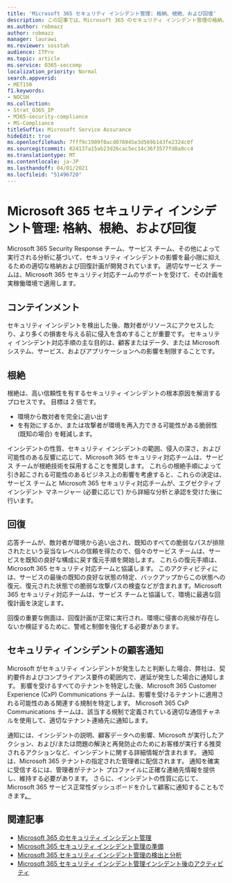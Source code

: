 ```yaml
---
title: 'Microsoft 365 セキュリティ インシデント管理: 格納、根絶、および回復'
description: この記事では、Microsoft 365 のセキュリティ インシデント管理の格納、根絶、および回復プロセスの概要について説明します。
ms.author: robmazz
author: robmazz
manager: laurawi
ms.reviewer: sosstah
audience: ITPro
ms.topic: article
ms.service: O365-seccomp
localization_priority: Normal
search.appverid:
- MET150
f1.keywords:
- NOCSH
ms.collection:
- Strat_O365_IP
- M365-security-compliance
- MS-Compliance
titleSuffix: Microsoft Service Assurance
hideEdit: true
ms.openlocfilehash: 7fff9c1909f0acd076945e3d569b143fe2324c0f
ms.sourcegitcommit: 024137a15ab23d26cac5ec14c36f3577fd8a0cc4
ms.translationtype: MT
ms.contentlocale: ja-JP
ms.lasthandoff: 04/01/2021
ms.locfileid: "51496720"
---
```

# <a name="microsoft-365-security-incident-management-containment-eradication-and-recovery"></a>Microsoft 365 セキュリティ インシデント管理: 格納、根絶、および回復

Microsoft 365 Security Response チーム、サービス チーム、その他によって実行される分析に基づいて、セキュリティ インシデントの影響を最小限に抑えるための適切な格納および回復計画が開発されています。 適切なサービス チームは、Microsoft 365 セキュリティ対応チームのサポートを受けて、その計画を実稼働環境で適用します。

## <a name="containment"></a>コンテインメント

セキュリティ インシデントを検出した後、敵対者がリソースにアクセスしたり、より多くの損害を与える前に侵入を含めすることが重要です。 セキュリティ インシデント対応手順の主な目的は、顧客またはデータ、または Microsoft システム、サービス、およびアプリケーションへの影響を制限することです。

## <a name="eradication"></a>根絶

根絶は、高い信頼性を有するセキュリティ インシデントの根本原因を解消するプロセスです。 目標は 2 倍です。

- 環境から敵対者を完全に追い出す
- を有効にするか、または攻撃者が環境を再入力できる可能性がある脆弱性 (既知の場合) を軽減します。

インシデントの性質、セキュリティ インシデントの範囲、侵入の深さ、および可能性のある反響に応じて、Microsoft 365 セキュリティ対応チームは、サービス チームが根絶技術を採用することを推奨します。 これらの根絶手順によって引き起こされる可能性のあるビジネス上の影響を考慮すると、これらの決定は、サービス チームと Microsoft 365 セキュリティ対応チームが、エグゼクティブ インシデント マネージャー (必要に応じて) から詳細な分析と承認を受けた後に行います。

## <a name="recovery"></a>回復

応答チームが、敵対者が環境から追い出され、既知のすべての脆弱なパスが排除されたという妥当なレベルの信頼を得たので、個々のサービス チームは、サービスを既知の良好な構成に戻す復元手順を開始します。 これらの復元手順は、Microsoft 365 セキュリティ対応チームと協議します。 このアクティビティには、サービスの最後の既知の良好な状態の特定、バックアップからこの状態への復元、復元された状態での脆弱な攻撃パスの検査などが含まれます。Microsoft 365 セキュリティ対応チームは、サービス チームと協議して、環境に最適な回復計画を決定します。

回復の重要な側面は、回復計画が正常に実行され、環境に侵害の兆候が存在しないか検証するために、警戒と制御を強化する必要があります。

## <a name="customer-notification-of-security-incident"></a>セキュリティ インシデントの顧客通知

Microsoft がセキュリティ インシデントが発生したと判断した場合、弊社は、契約要件およびコンプライアンス要件の範囲内で、遅延が発生した場合に通知します。 影響を受けるすべてのテナントを特定した後、Microsoft 365 Customer Experience (CxP) Communications チームは、影響を受けるテナントに適用される可能性のある関連する規制を特定します。 Microsoft 365 CxP Communications チームは、該当する規制で定義されている適切な通信チャネルを使用して、適切なテナント連絡先に通知します。

通知には、インシデントの説明、顧客データへの影響、Microsoft が実行したアクション、および/または問題の解決と再発防止のためにお客様が実行する推奨されるアクションなど、インシデントに関する詳細情報が含まれます。 通知は、Microsoft 365 テナントの指定された管理者に配信されます。 通知を確実に受信するには、管理者がテナント プロファイルに正確な連絡先情報を提供し、維持する必要があります。 さらに、インシデントの性質に応じて、Microsoft 365 サービス正常性ダッシュボードを介して顧客に通知することもできます[。](http://status.yammer.com/)

## <a name="related-articles"></a>関連記事

- [Microsoft 365 のセキュリティ インシデント管理](assurance-security-incident-management.md)
- [Microsoft 365 セキュリティ インシデント管理の準備](assurance-sim-preparation.md)
- [Microsoft 365 セキュリティ インシデント管理の検出と分析](assurance-sim-detection-analysis.md)
- [Microsoft 365 セキュリティ インシデント管理インシデント後のアクティビティ](assurance-sim-post-incident-activity.md)
